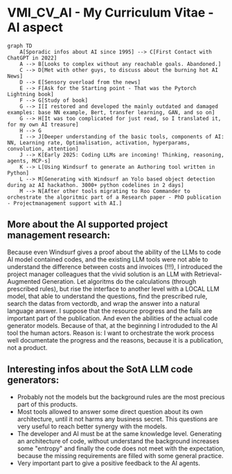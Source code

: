 # VMI_CV_AI - My Curriculum Vitae - AI aspect

```mermaid
graph TD
    A[Sporadic infos about AI since 1995] --> C[First Contact with ChatGPT in 2022]
    A --> B[Looks to complex without any reachable goals. Abandoned.]
    C --> D[Met with other guys, to discuss about the burning hot AI News]
    D --> E[Sensory overload from the news]
    E --> F[Ask for the Starting point - That was the Pytorch Lightning book]
    F --> G[Study of book]
    G --> I[I restored and developed the mainly outdated and damaged examples: base NN example, Bert, transfer learning, GAN, and so on]
    G --> H[It was too complicated for just read, so I translated it, for my own AI treasure]
    H --> G
    I --> J[Deeper understanding of the basic tools, components of AI: NN, Learning rate, Optimalisation, activation, hyperparams, convolution, attention]
    J --> K[Early 2025: Coding LLMs are incoming! Thinking, reasoning, agents, MCP-s]
    K --> L[Using Windsurf to generate an Authoring tool written in Python]
    L --> M[Generating with Windsurf an Yolo based object detection during az AI hackathon. 3000+ python codelines in 2 days]
    M --> N[After other tools migrating to Roo Commander to orchestrate the algoritmic part of a Research paper - PhD publication - Projectmanagement support with AI.]    
```

## More about the AI supported project management research:
Because even Windsurf gives a proof about the ability of the LLMs to code AI model contained codes, and the existing LLM tools were not able to understand the difference between costs and invoices (!!!), I introduced the project manager colleagues that the vivid solution is an LLM with Retrieval-Augmented Generation. Let algoritms do the calculations (through prescribed rules), but rise the interface to another level with a LOCAL LLM model, that able to understand the questions, find the prescribed rule, search the datas from vectordb, and wrap the answer into a natural language answer. I suppose that the resource progress and the fails are important part of the publication. And even the abilities of the actual code generator models. Because of that, at the beginning I introduded to the AI tool the human actors. Reason is: I want to  orchestrate the work process well documentate the progress and the reasons, because it is a publication, not a product.

## Interesting infos about the SotA LLM code generators:
- Probably not the models but the background rules are the most precious part of this products.
- Most tools allowed to answer some direct question about its own architecture, until it not harms any business secret. This questions are very useful to reach better synergy with the models.
- The developer and AI must be at the same knowledge level. Generating an architecture of code, without understand the background increases some "entropy" and finally the code does not meet with the expectation, because the missing requirements are filled with some general practice.
- Very important part to give a positive feedback to the AI agents.


